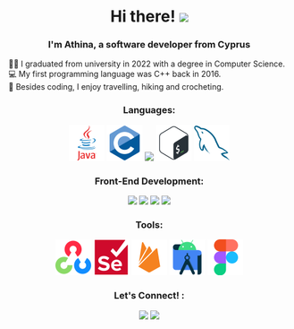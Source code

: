 <!-- Intro -->

<h1 align="center">Hi there! <img src="https://raw.githubusercontent.com/MartinHeinz/MartinHeinz/master/wave.gif" width="30px"></h1>
<h3 align="center">I'm Athina, a software developer from Cyprus</h3>  
 <p>
 👩‍🎓 I graduated from university in 2022 with a degree in Computer Science.
<br>💻 My first programming language was C++ back in 2016. 
<br>🦋 Besides coding, I enjoy travelling, hiking and crocheting. 
 </p>
 

<!-- Tech Stack -->

<h3 align="center">Languages:</h3>
<div>
<p align="center">
<img src="https://github.com/devicons/devicon/blob/master/icons/java/java-original-wordmark.svg" style="height: 4rem" />  
<img src="https://github.com/devicons/devicon/blob/master/icons/c/c-original.svg" style="height: 4rem"/>  
<img src="https://cdn.jsdelivr.net/gh/devicons/devicon/icons/python/python-original.svg"  style="height: 4rem"/>
<img src="https://github.com/devicons/devicon/blob/master/icons/bash/bash-original.svg" style="height: 4rem" />
<img src="https://github.com/devicons/devicon/blob/master/icons/mysql/mysql-original.svg" style="height: 4rem"/>  
</p>
</div>

<h3 align="Center">Front-End Development:</h3>  
<div>
<p align="center">
<img src="https://cdn.jsdelivr.net/gh/devicons/devicon/icons/html5/html5-original-wordmark.svg" style="height: 4rem"/>
<img src="https://cdn.jsdelivr.net/gh/devicons/devicon/icons/css3/css3-original-wordmark.svg" style="height: 4rem"/>
<img src="https://cdn.jsdelivr.net/gh/devicons/devicon/icons/javascript/javascript-plain.svg" style="height: 4rem"/>
<img src="https://cdn.jsdelivr.net/gh/devicons/devicon/icons/bootstrap/bootstrap-plain-wordmark.svg"  style="height: 4rem"/>
</p>
</div>

<h3 align="center">Tools:</h3>
<div align="center">
<p>
<img src="https://github.com/devicons/devicon/blob/master/icons/opencv/opencv-original.svg" style="height: 4rem"/>
<img src="https://github.com/devicons/devicon/blob/master/icons/selenium/selenium-original.svg" style="height: 4rem"/>  
<img src="https://github.com/devicons/devicon/blob/master/icons/firebase/firebase-plain.svg" style="height: 4rem"/>
<img src="https://github.com/devicons/devicon/blob/master/icons/androidstudio/androidstudio-original.svg" style="height: 4rem"/>
<img src="https://github.com/devicons/devicon/blob/master/icons/figma/figma-original.svg" style="height: 4rem"/>
</p>
</div>

<!-- Socials --> 

<h3 align="center">Let's Connect! :</h3>  
<div align="center">
<a href="https://www.linkedin.com/in/athina-hadjichristodoulou-8773b6216/" target="blank"><img src="https://cdn.jsdelivr.net/gh/devicons/devicon/icons/linkedin/linkedin-original.svg" style="height: 4rem"/></a>
<a href="https://medium.com/@hadjichristodoulou_athina" target="blank">
<img src="https://cdn-icons-png.flaticon.com/128/5968/5968906.png" style="height: 4rem"/>
</a>
</div>
